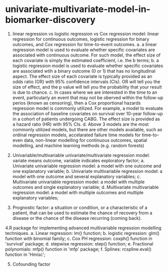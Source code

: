 # univariate-multivariate-model-in-biomarker-discovery

1. linear regression vs logistic regression vs Cox regression model:
linear regression for continuous outcomes, logistic regression for binary outcomes, and Cox regression for time-to-event outcomes.
a. a linear regression model is used to evaluate whether specific covariates are associated with continuous outcome. For such model, the effect size
   of each covariate is simply the estimated coefficient, i.e. the b terms;
b. a logistic regression model is used to evaluate whether specific covariates are associated wtih a binary outcome (0 or 1) that has no longitudinal aspect.
   The effect size of each covariate is typically provided as an odds ratio (OR) with 95% confidence intervals (CIs). OR will tell you the size of effect, and the
   p value will tell you the probability that your result is due to chance.
c. In cases where we are interested in the time to an event, particularly an event that may not be oberved within the follow-up perios (known as censoring),
   then a Cox proportional hazards regression model is commonly utilized. For example, a model to evaluate the association of baseline covariates on survival
   over 10-year follow-up in a cohort of patients undergoing CABG. The effect size is provided as a hazard ratio (HR) with 95% CIs.
d. Above 3 models are the most commonly utilized models, but there are other models available, such as ordinal regression models, accelarated failure time 
   models for time-to-even data, non-linear modelling for continuous outcomes, spatial modelling, and machine learning methods (e.g. random forests)
   
2. Univariable/multivariable univariate/multivariate regression model:
variate means outcome, variable indicates exploratory factor;
a. Univariate univariable regression model: a model with one outcome and one explanatory variable;
b. Univariate multivariable regression model: a model with one outcome and several explanatory variables;
c. Multivariate univariable regression model: a model with multiple outcomes and single explanatory variable;
d. Multivariate multivariable regression model: a model with multiple outcomes and multiple explanatory variables;

3. Prognostic factor: a situation or condition, or a characteristic of a patient, that can be used to estimate the chance of recovery from a disease or the chance of the disease recurring (coming back).

4.R package for implementing advanced multivariable regression modelling techniques.
  a. Linear regression: lm() function;
  b. logistic regression: glm() function with binomial family;
  c. Cox PH regression: coxph() function in 'survival' package;
  d. stepwise regression: step() function;
  e. Fractional polynomials: mfp() function in 'mfp' package;
  f. Splines: rcspline.eval() function in 'Hmisc';
  
5. Cofounding factor


